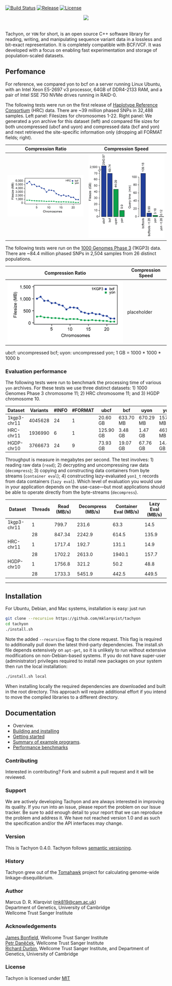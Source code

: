 [![Build Status](https://travis-ci.org/mklarqvist/tachyon.svg?branch=master)](https://travis-ci.org/mklarqvist/tachyon)
[![Release](https://img.shields.io/badge/Release-beta_0.4.0-blue.svg)](https://github.com/mklarqvist/Tachyon/releases)
[![License](https://img.shields.io/badge/License-MIT-blue.svg)](LICENSE)

<div align="center">
<img src="https://github.com/mklarqvist/tachyon/blob/master/yon_logo.png"><br><br>
</div>

Tachyon, or `YON` for short, is an open source C++ software library for reading, writing, and manipulating sequence variant data in a lossless and bit-exact representation. It is completely compatible with BCF/VCF. It was developed with a focus on enabling fast experimentation and storage of population-scaled datasets.

## Perfomance
For reference, we compared yon to bcf on a server running Linux Ubuntu, with an Intel Xeon E5-2697 v3 processor, 64GB of DDR4-2133 RAM, and a pair of Intel SSE 750 NVMe drives running in RAID-0.

The following tests were run on the first release of [Haplotype Reference Consortium](http://www.haplotype-reference-consortium.org/) (HRC) data. There are ~39 million phased SNPs in 32,488 samples. Left panel: Filesizes for chromosomes 1-22. Right panel: We generated a yon archive for this dataset (left) and compared file sizes for both uncompressed (ubcf and uyon) and compressed data (bcf and yon) and next retrieved the site-specific information only (dropping all FORMAT fields; right).

Compression Ratio | Compression Speed
------------------|-------------------
![Compression Ratio](docs/hrc_yon_bcf.jpg "Compression Ratio") | ![Compression Ratio](docs/yon_hrc_bcftools.jpg "Compression Ratio")

The following tests were run on the [1000 Genomes Phase 3](http://www.internationalgenome.org/) (1KGP3) data. There are ~84.4 million phased SNPs in 2,504 samples from 26 distinct populations.

Compression Ratio | Compression Speed
------------------|-------------------
![Compression Ratio](docs/1kgp3_yon_bcf.jpg "Compression Ratio") | placeholder

ubcf: uncompressed bcf; uyon: uncompressed yon; 1 GB = 1000 * 1000 * 1000 b

### Evaluation performance
The following tests were run to benchmark the processing time of various `yon` archives. For these tests we use three distinct datasets: 1) 1000 Genomes Phase 3 chromosome 11; 2) HRC chromosome 11; and 3) HGDP chromosome 10. 

| Dataset     | Variants | #INFO | #FORMAT | ubcf      | bcf       | uyon      | yon       |
|-------------|----------|-------|---------|-----------|-----------|-----------|-----------|
| 1kgp3-chr11 | 4045628  | 24    | 1       | 20.60 GB  | 633.70 MB | 670.29 MB | 157.28 MB |
| HRC-chr11   | 1936990  | 6     | 1       | 125.90 GB | 3.48 GB   | 1.47 GB   | 461.96 MB |
| HGDP-chr10  | 3766673  | 24    | 9       | 73.93 GB  | 19.07 GB  | 67.76 GB  | 14.40 GB  |

Throughput is measure in megabytes per second. The test involves: 1) reading raw data (`read`); 2) decrypting and uncompressing raw data (`decompress`); 3) copying and constructing data containers from byte streams (`container eval`); 4) constructing lazy-evaluated `yon1_t` records from data containers (`lazy eval`). Which level of evaluation you would use in your application depends on the use-case&mdash;but most applications should be able to operate directly from the byte-streams (`decompress`).

| Dataset     | Threads | Read (MB/s) | Decompress (MB/s) | Container Eval (MB/s) | Lazy Eval (MB/s) |
|-------------|---------|-------------|-------------------|-----------------------|------------------|
| 1kgp3-chr11 | 1       | 799.7     | 231.6           | 63.3               | 14.5          |
|             | 28      | 847.34     | 2242.9           | 614.5               | 135.9          |
| HRC-chr11   | 1       | 1717.4     | 192.7           | 131.1               | 14.9          |
|             | 28      | 1702.2     | 2613.0           | 1940.1               | 157.7          |
| HGDP-chr10  | 1       | 1756.8     | 321.2           | 50.2               | 48.8          |
|             | 28      | 1733.3     | 5451.9            | 442.5               | 449.5          |

---  

## Installation
For Ubuntu, Debian, and Mac systems, installation is easy: just run
```bash
git clone --recursive https://github.com/mklarqvist/tachyon
cd tachyon
./install.sh
```
Note the added `--recursive` flag to the clone request. This flag is required to additionally pull down the latest third-party dependencies. The install.sh file depends extensively on `apt-get`, so it is unlikely to run without extensive modifications on non-Debian-based systems.
If you do not have super-user (administrator) privileges required to install new packages on your system then run the local installation:
```bash
./install.sh local
```
When installing locally the required dependencies are downloaded and built in the root directory. This approach will require additional effort if you intend to move the compiled libraries to a different directory.

## Documentation

* Overview.
* [Building and installing](docs/building.md)
* [Getting started](docs/getting_started.md)
* [Summary of example programs](docs/example_programs.md).
* [Performance benchmarks](docs/benchmarks.md)

### Contributing

Interested in contributing? Fork and submit a pull request and it will be reviewed.

### Support
We are actively developing Tachyon and are always interested in improving its quality. If you run into an issue, please report the problem on our Issue tracker. Be sure to add enough detail to your report that we can reproduce the problem and address it. We have not reached version 1.0 and as such the specification and/or the API interfaces may change.

### Version
This is Tachyon 0.4.0. Tachyon follows [semantic versioning](https://semver.org/).

### History
Tachyon grew out of the [Tomahawk][tomahawk] project for calculating genome-wide linkage-disequilibrium.

### Author
Marcus D. R. Klarqvist (<mk819@cam.ac.uk>)  
Department of Genetics, University of Cambridge  
Wellcome Trust Sanger Institute

### Acknowledgements
[James Bonfield](https://github.com/jkbonfield), Wellcome Trust Sanger Institute  
[Petr Daněček](https://github.com/pd3), Wellcome Trust Sanger Institute  
[Richard Durbin](https://github.com/richarddurbin), Wellcome Trust Sanger Institute, and Department of Genetics, University of Cambridge  

### License
Tachyon is licensed under [MIT](LICENSE)

[openssl]:  https://www.openssl.org/
[zstd]:     https://github.com/facebook/zstd
[tomahawk]: https://github.com/mklarqvist/tomahawk
[msprime]:  https://github.com/jeromekelleher/msprime